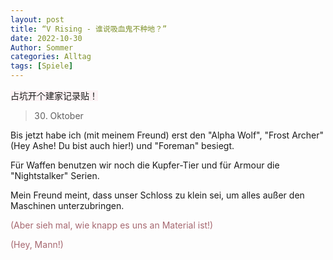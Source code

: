 ```yaml
---
layout: post
title: “V Rising - 谁说吸血鬼不种地？”
date: 2022-10-30
Author: Sommer
categories: Alltag
tags: [Spiele]
--- 
```



<font style="background:#fcf2f4">占坑开个建家记录贴！</font>

> 30. Oktober

Bis jetzt habe ich (mit meinem Freund) erst den "Alpha Wolf", "Frost Archer"(Hey Ashe! Du bist auch hier!) und "Foreman" besiegt.

Für Waffen benutzen wir noch die Kupfer-Tier und für Armour die "Nightstalker" Serien.

Mein Freund meint, dass unser Schloss zu klein sei, um alles außer den Maschinen unterzubringen. 

<font style="color:#a66870">(Aber sieh mal, wie knapp es uns an Material ist!)</font><br>


<font style="color:#a66870">(Hey, Mann!)</font><br>

